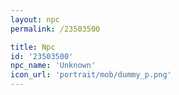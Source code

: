 ```yaml
---
layout: npc
permalink: /23503500

title: Npc
id: '23503500'
npc_name: 'Unknown'
icon_url: 'portrait/mob/dummy_p.png'
---
```

